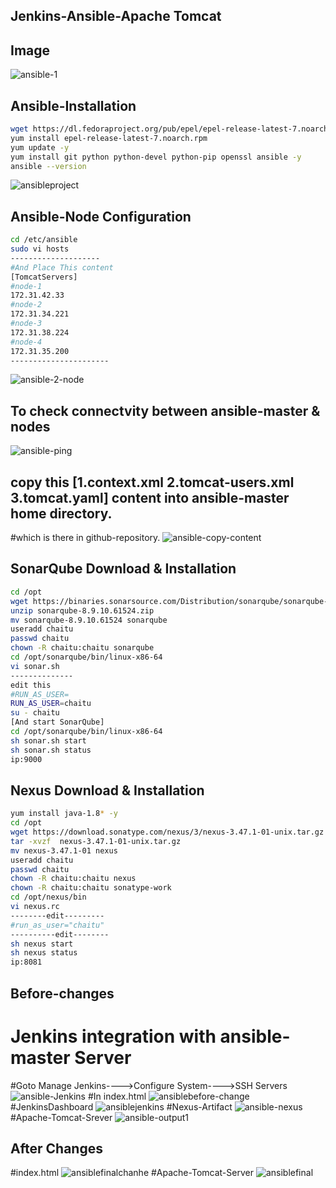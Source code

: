 ## Jenkins-Ansible-Apache Tomcat
## Image
![ansible-1](https://user-images.githubusercontent.com/111736742/220746641-259b683e-84d4-49db-90d7-964c61aa90ea.jpg)

## Ansible-Installation
```bash
wget https://dl.fedoraproject.org/pub/epel/epel-release-latest-7.noarch.rpm
yum install epel-release-latest-7.noarch.rpm
yum update -y
yum install git python python-devel python-pip openssl ansible -y
ansible --version
```
![ansibleproject](https://user-images.githubusercontent.com/111736742/220749486-3f453b52-0d4a-4813-b72b-9383418dd447.png)
## Ansible-Node Configuration
```bash
cd /etc/ansible
sudo vi hosts
--------------------
#And Place This content
[TomcatServers]
#node-1
172.31.42.33
#node-2
172.31.34.221
#node-3
172.31.38.224
#node-4
172.31.35.200
----------------------
```
![ansible-2-node](https://user-images.githubusercontent.com/111736742/220701143-27305434-f8f4-456c-9785-747bcd145251.png)
## To check connectvity between ansible-master & nodes
![ansible-ping](https://user-images.githubusercontent.com/111736742/220707106-fb8979ff-bb1e-46ad-9e5c-0289020f0bb3.png)
## copy this [1.context.xml  2.tomcat-users.xml  3.tomcat.yaml]  content into ansible-master home directory.
#which is there in github-repository.
![ansible-copy-content](https://user-images.githubusercontent.com/111736742/220710173-b34ffe15-d10c-4fcd-80b7-8f2b27a39538.png)

## SonarQube Download & Installation
```bash
cd /opt
wget https://binaries.sonarsource.com/Distribution/sonarqube/sonarqube-8.9.10.61524.zip
unzip sonarqube-8.9.10.61524.zip
mv sonarqube-8.9.10.61524 sonarqube
useradd chaitu
passwd chaitu
chown -R chaitu:chaitu sonarqube
cd /opt/sonarqube/bin/linux-x86-64
vi sonar.sh 
--------------
edit this
#RUN_AS_USER=
RUN_AS_USER=chaitu
su - chaitu
[And start SonarQube]
cd /opt/sonarqube/bin/linux-x86-64
sh sonar.sh start
sh sonar.sh status
ip:9000
```

## Nexus Download & Installation
```bash
yum install java-1.8* -y
cd /opt
wget https://download.sonatype.com/nexus/3/nexus-3.47.1-01-unix.tar.gz
tar -xvzf  nexus-3.47.1-01-unix.tar.gz
mv nexus-3.47.1-01 nexus
useradd chaitu
passwd chaitu
chown -R chaitu:chaitu nexus
chown -R chaitu:chaitu sonatype-work
cd /opt/nexus/bin
vi nexus.rc
--------edit---------
#run_as_user="chaitu"
----------edit--------
sh nexus start
sh nexus status
ip:8081
```
## Before-changes
# Jenkins integration with ansible-master Server
#Goto Manage Jenkins---->Configure System---->SSH Servers
![ansible-Jenkins](https://user-images.githubusercontent.com/111736742/220753163-d50179b8-3da8-4219-afa1-20d82c5c0228.png)
#In index.html
![ansiblebefore-change](https://user-images.githubusercontent.com/111736742/220749101-df46c3a9-fc91-4fc2-a2c7-8cb86558ceee.png)
#JenkinsDashboard
![ansiblejenkins](https://user-images.githubusercontent.com/111736742/220748733-f4ddfa38-588d-4a6f-b967-5391cd355d3a.png)
#Nexus-Artifact
![ansible-nexus](https://user-images.githubusercontent.com/111736742/220749652-cd25e94c-18a8-48b7-bb8b-9581c94c51dc.png)
#Apache-Tomcat-Srever
![ansible-output1](https://user-images.githubusercontent.com/111736742/220749770-6188a933-88b5-460f-b084-93eaf462705b.png)
## After Changes
#index.html
![ansiblefinalchanhe](https://user-images.githubusercontent.com/111736742/220750089-192777ad-7d6d-4f2a-a855-4b55d0cb9d8f.png)
#Apache-Tomcat-Server
![ansiblefinal](https://user-images.githubusercontent.com/111736742/220750225-57abba7a-9afa-4484-845c-8d0f7d8e23a2.png)





